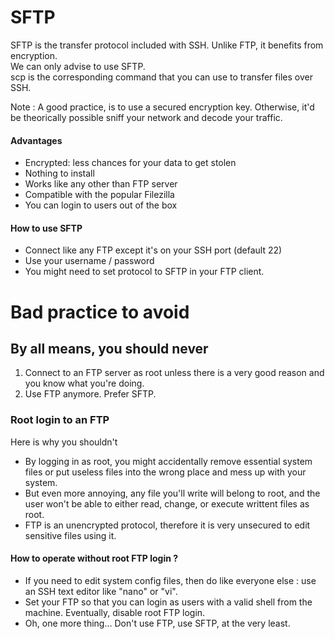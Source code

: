 # SFTP

SFTP is the transfer protocol included with SSH. Unlike FTP, it benefits from encryption.  
We can only advise to use SFTP.  
scp is the corresponding command that you can use to transfer files over SSH.

Note : A good practice, is to use a secured encryption key. Otherwise, it'd be theorically possible sniff your network and decode your traffic.

#### Advantages

* Encrypted: less chances for your data to get stolen
* Nothing to install
* Works like any other than FTP server
* Compatible with the popular Filezilla  
* You can login to users out of the box

#### How to use SFTP 

* Connect like any FTP except it's on your SSH port (default 22)
* Use your username / password
* You might need to set protocol to SFTP in your FTP client.


# Bad practice to avoid

## By all means, you should never 

1. Connect to an FTP server as root unless there is a very good reason and you know what you're doing.
2. Use FTP anymore. Prefer SFTP.

### Root login to an FTP

Here is why you shouldn't

* By logging in as root, you might accidentally remove essential system files or put useless files into the wrong place and mess up with your system.
* But even more annoying, any file you'll write will belong to root, and the user won't be able to either read, change, or execute writtent files as root.
* FTP is an unencrypted protocol, therefore it is very unsecured to edit sensitive files using it.

#### How to operate without root FTP login ?

* If you need to edit system config files, then do like everyone else : use an SSH text editor like "nano" or "vi". 
* Set your FTP so that you can login as users with a valid shell from the machine. Eventually, disable root FTP login.
* Oh, one more thing... Don't use FTP, use SFTP, at the very least.